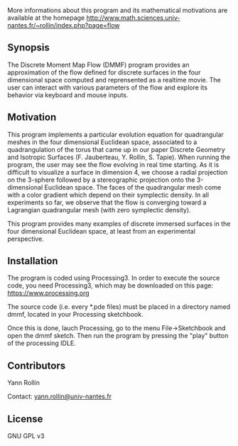 More informations about this program and its mathematical motivations are available at the homepage  http://www.math.sciences.univ-nantes.fr/~rollin/index.php?page=flow

## Synopsis
The Discrete Moment Map Flow (DMMF) program provides an approximation of the flow defined for discrete surfaces in the four dimensional space computed and reprensented as a  realtime movie. The user can interact with various parameters of the flow and explore its behavior via keyboard and mouse inputs.

## Motivation

This program implements a particular evolution equation for quadrangular meshes in the four dimensional Euclidean space, associated to a quadrangulation of the torus that came up in our paper Discrete Geometry and Isotropic Surfaces (F. Jauberteau, Y. Rollin, S. Tapie). 
When running the program, the user may see the flow evolving in real time starting. As it is difficult to visualize a surface in dimension 4, we choose a radial projection on the 3-sphere followed by a stereographic projection onto the 3-dimensional Euclidean space. The faces of the quadrangular mesh come with a color gradient which depend on their symplectic density. In all experiments so far, we observe that the flow is converging toward a Lagrangian quadrangular mesh (with zero symplectic density).

This program provides many examples of discrete immersed surfaces in the four dimensional Euclidean space, at least from an experimental perspective. 


## Installation

The program is coded using Processing3. 
In order to execute the source code, you need Processing3, which may be downloaded on this page: https://www.processing.org

The source code (i.e. every *.pde files) must be  placed in a directory named dmmf, located in your Processing sketchbook.

Once this is done, lauch Processing, go to the menu File->Sketchbook and open the dmmf sketch. Then run the program by pressing the "play" button of the processing IDLE.


## Contributors

Yann Rollin 

Contact: yann.rollin@univ-nantes.fr

## License

GNU GPL v3
